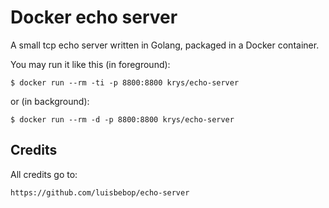 Docker echo server
==================
A small tcp echo server written in Golang, packaged in a Docker container.

You may run it like this (in foreground):

	$ docker run --rm -ti -p 8800:8800 krys/echo-server

or (in background):

	$ docker run --rm -d -p 8800:8800 krys/echo-server

Credits
-------
All credits go to:

	https://github.com/luisbebop/echo-server
